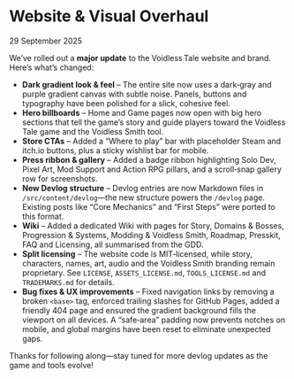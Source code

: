 # Website & Visual Overhaul

29 September 2025

We’ve rolled out a **major update** to the Voidless Tale website and brand. Here’s what’s changed:

- **Dark gradient look & feel** – The entire site now uses a dark‑gray and purple gradient canvas with subtle noise. Panels, buttons and typography have been polished for a slick, cohesive feel.
- **Hero billboards** – Home and Game pages now open with big hero sections that tell the game’s story and guide players toward the Voidless Tale game and the Voidless Smith tool.
- **Store CTAs** – Added a “Where to play” bar with placeholder Steam and itch.io buttons, plus a sticky wishlist bar for mobile.
- **Press ribbon & gallery** – Added a badge ribbon highlighting Solo Dev, Pixel Art, Mod Support and Action RPG pillars, and a scroll‑snap gallery row for screenshots.
- **New Devlog structure** – Devlog entries are now Markdown files in `/src/content/devlog`—the new structure powers the `/devlog` page. Existing posts like “Core Mechanics” and “First Steps” were ported to this format.
- **Wiki** – Added a dedicated Wiki with pages for Story, Domains & Bosses, Progression & Systems, Modding & Voidless Smith, Roadmap, Presskit, FAQ and Licensing, all summarised from the GDD.
- **Split licensing** – The website code is MIT‑licensed, while story, characters, names, art, audio and the Voidless Smith branding remain proprietary. See `LICENSE`, `ASSETS_LICENSE.md`, `TOOLS_LICENSE.md` and `TRADEMARKS.md` for details.
- **Bug fixes & UX improvements** – Fixed navigation links by removing a broken `<base>` tag, enforced trailing slashes for GitHub Pages, added a friendly 404 page and ensured the gradient background fills the viewport on all devices. A “safe‑area” padding now prevents notches on mobile, and global margins have been reset to eliminate unexpected gaps.

Thanks for following along—stay tuned for more devlog updates as the game and tools evolve!
